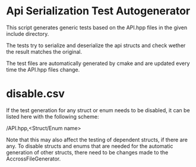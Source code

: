# Api Serialization Test Autogenerator

This script generates generic tests based on the API.hpp files in the given include directory.

The tests try to serialize and deserialize the api structs and check wether the result matches the original.

The test files are automatically generated by cmake and are updated every time the API.hpp files change.

# disable.csv

If the test generation for any struct or enum needs to be disabled, it can be listed here with the following scheme:

<module name>/API.hpp,<Struct/Enum name>

Note that this may also affect the testing of dependent structs, if there are any.
To disable structs and enums that are needed for the automatic generation of other structs, there need to be changes made to the AccrossFileGenerator.